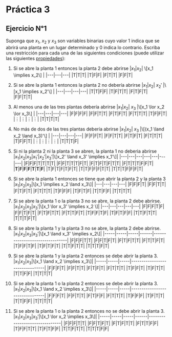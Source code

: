 # Práctica 3
## Ejercicio N°1
Suponga que $x_1$, $x_2$ y $x_3$ son variables binarias cuyo valor 1 indica que se abrirá una planta en un lugar determinado y 0 indica lo contrario. Escriba una restricción para cada una de las siguientes condiciones (puede utilizar las siguientes [propiedades][1]):

1. Si se abre la planta 1 entonces la planta 2 debe abrirse
|$x_1$|$x_2$| \\[x_1 \implies x_2\\] |
|---|---|---|
|T|T|T|
|T|F|F|
|F|T|T|
|F|F|T|

2. Si se abre la planta 1 entonces la planta 2 no debería abrirse
|$x_1$|$x_2$| $x_2'$ |\\[x_1 \implies x_2'\\] |
|---|---|---|---|
|T|T|F|F|
|T|F|T|T|
|F|T|F|T|
|F|F|T|T|

3. Al menos una de las tres plantas debería abrirse
|$x_1$|$x_2$| $x_3$ |\\[x_1 \lor x_2 \lor x_3\\] |
|---|---|---|---|
|F|F|F|F|
|F|F|T|T|
|F|T|F|T|
|F|T|T|T|
|T|F|F|T|
|$\vdots$|$\vdots$|$\vdots$|$\vdots$|
|T|T|T|T|

4. No más de dos de las tres plantas debería abrirse
|$x_1$|$x_2$| $x_3$ |\\[(x_1 \land x_2 \land x_3)'\\] |
|---|---|---|---|
|F|F|F|T|
|F|F|T|T|
|F|T|F|T|
|F|T|T|T|
|T|F|F|T|
|$\vdots$|$\vdots$|$\vdots$|$\vdots$|
|T|T|T|F|

5. Si ni la planta 2 ni la planta 3 se abren, la planta 1 no deberia abrirse
|$x_1$|$x_2$|$x_3$|$x_1'$|$x_2'$|$x_3'$|\\[x_2' \land x_3' \implies x_1'\\]|
|---|---|---|---|---|---|---|
|F|F|F|T|T|T|T|
|F|F|T|T|T|F|T|
|F|T|F|T|F|T|T|
|F|T|T|T|F|F|T|
|**T**|**F**|**F**|**F**|**T**|**T**|**F**|
|T|F|T|F|T|F|T|
|T|T|F|F|F|T|T|
|T|T|T|F|F|F|T|

6. Si se abre la planta 1 entonces se tiene que abrir la planta 2 y la planta 3
|$x_1$|$x_2$|$x_3$|\\[x_1 \implies x_2 \land x_3\\]|
|---|---|---|---|
|F|F|F|T|
|F|F|T|T|
|F|T|F|T|
|F|T|T|T|
|T|F|F|F|
|T|F|T|F|
|T|T|F|F|
|T|T|T|T|

7. Si se abre la planta 1 o la planta 3 no se abre, la planta 2 debe abrirse.
|$x_1$|$x_2$|$x_3$|$x_3'$|\\[x_1 \lor x_3' \implies x_2 \\]|
|---|---|---|---|---|
|F|F|F|T|F|
|F|F|T|F|T|
|F|T|F|T|T|
|F|T|T|F|T|
|T|F|F|T|F|
|T|F|T|F|F|
|T|T|F|T|T|
|T|T|T|F|T|

8. Si se abre la planta 1 y la planta 3 no se abre, la planta 2 debe abrirse.
|$x_1$|$x_2$|$x_3$|$x_3'$|\\[x_1 \land x_3' \implies x_2\\]|
|-----|-----|-----|------|--------------------------------|
|F|F|F|T|T|
|F|F|T|F|T|
|F|T|F|T|T|
|F|T|T|F|T|
|T|F|F|T|F|
|T|F|T|F|T|
|T|T|F|T|T|
|T|T|T|F|T|

9. Si se abre la planta 1 y la planta 2 entonces se debe abrir la planta 3.
|$x_1$|$x_2$|$x_3$|\\[x_1 \land x_2 \implies x_3\\]|
|-----|-----|-----|--------------------------------|
|F|F|F|T|
|F|F|T|T|
|F|T|F|T|
|F|T|T|T|
|T|F|F|T|
|T|F|T|T|
|T|T|F|F|
|T|T|T|T|

10. Si se abre la planta 1 o la planta 2 entonces se debe abrir la planta 3.
|$x_1$|$x_2$|$x_3$|\\[x_1 \land x_2 \implies x_3\\]|
|-----|-----|-----|--------------------------------|
|F|F|F|T|
|F|F|T|T|
|F|T|F|F|
|F|T|T|T|
|T|F|F|F|
|T|F|T|T|
|T|T|F|F|
|T|T|T|T|

11. Si se abre la planta 1 o la planta 2 entonces no se debe abrir la planta 3.
|$x_1$|$x_2$|$x_3$|$x_3'$|\\[x_1 \lor x_2 \implies x_3\\]|
|-----|-----|-----|------|-------------------------------|
|F|F|F|T|T|
|F|F|T|F|T|
|F|T|F|T|T|
|F|T|T|F|F|
|T|F|F|T|T|
|T|F|T|F|F|
|T|T|F|T|T|
|T|T|T|F|F|

[1]: https://es.wikipedia.org/wiki/L%C3%B3gica_proposicional#Formas_de_argumentos_b%C3%A1sicas_y_derivadas